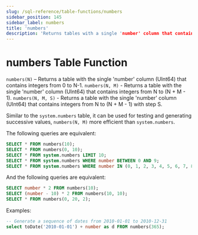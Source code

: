 ```yaml
---
slug: /sql-reference/table-functions/numbers
sidebar_position: 145
sidebar_label: numbers
title: 'numbers'
description: 'Returns tables with a single 'number' column that contains specifiable integers.'
---
```


# numbers Table Function

`numbers(N)` – Returns a table with the single 'number' column (UInt64) that contains integers from 0 to N-1.
`numbers(N, M)` - Returns a table with the single 'number' column (UInt64) that contains integers from N to (N + M - 1).
`numbers(N, M, S)` - Returns a table with the single 'number' column (UInt64) that contains integers from N to (N + M - 1) with step S.

Similar to the `system.numbers` table, it can be used for testing and generating successive values, `numbers(N, M)` more efficient than `system.numbers`.

The following queries are equivalent:

``` sql
SELECT * FROM numbers(10);
SELECT * FROM numbers(0, 10);
SELECT * FROM system.numbers LIMIT 10;
SELECT * FROM system.numbers WHERE number BETWEEN 0 AND 9;
SELECT * FROM system.numbers WHERE number IN (0, 1, 2, 3, 4, 5, 6, 7, 8, 9);
```

And the following queries are equivalent:

``` sql
SELECT number * 2 FROM numbers(10);
SELECT (number - 10) * 2 FROM numbers(10, 10);
SELECT * FROM numbers(0, 20, 2);
```


Examples:

``` sql
-- Generate a sequence of dates from 2010-01-01 to 2010-12-31
select toDate('2010-01-01') + number as d FROM numbers(365);
```
